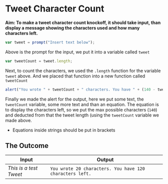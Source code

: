# Tweet Character Count
**Aim: To make a tweet character count knockoff, it should take input, than display a message showing the characters used and how many characters left.**


 ```js
var tweet = prompt("Insert text below");
```
Above is the prompt for the input, we put it into a variable called `tweet`
```js
var tweetCount = tweet.length;
```
Next, to count the characters, we used the `.length` function for the variable `tweet` above. And we placed that function into a new function called `tweetCount`
```js
alert("You wrote " + tweetCount + " characters. You have " + (140 - tweetCount) + " characters left.")
```
Finally we made the alert for the output, here we put some text, the `tweetCount` variable, some more text and than an equation.
The equation is to display the characters left, so we put the max possible characters (`140`) and deducted from that the tweet length (using the `tweetCount` variable we made above.
* Equations inside strings should be put in brackets

## The Outcome

| **Input** | **Output** |
|-------|------|
| *This is a test Tweet* | `You wrote 20 characters. You have 120 characters left.` |
